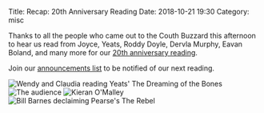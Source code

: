 Title: Recap: 20th Anniversary Reading
Date: 2018-10-21 19:30
Category: misc

Thanks to all the people who came out to the Couth Buzzard
this afternoon to hear us read from Joyce, Yeats, Roddy Doyle,
Dervla Murphy, Eavan Boland, and many more for our
[20th anniversary reading]({filename}/20th-anniversary-reading.md).

Join our [announcements list]({filename}/announcements.md)
to be notified of our next reading.

![Wendy and Claudia reading Yeats' The Dreaming of the Bones](https://lh3.googleusercontent.com/0zyCBCG_msqz1CNNA8gSHHqvg7c4wT9GwdzQ8ZCwdJe1m2YsPJiXu3ZHJqB8Xy50CAl3B-cyP8ztvuUSDRJh5UGlos0CQcOxZ9eFqEvKCRGRx-vU8och1urLOIeLdYoGJPE9Pp28ugGZSjjudwWKysf0VCXpXDOAFiKhR1JOxSyqoH7tSUamtqBbeLC8aiyCwSs0AIAPa-dHFouXA74kjPJohtFnQc5YUVS1Lry7yFyz2BHRap2nlP0UNqRKV59EWO3Y0shyI9Cxby17AVuxl_x28bN_x6KjPGbYRjzg3J2MfP_QIl-lHcvsOgp2PSuedfbYgqJeuoiiIGhFQe9sfZkYboJyATGFi6kHki2O1C5xsMlKpLdwBcRJxSe7OLbHy1oP41AcUVuo3grAv3Zi8YA69vzMXSoYSuTVB1cVtH7AVL4zybK-JiJ6L6chMhpjBfs69VS9a6yfTC7cMK_pqrUxKYK3RRo-85yRaBbWtBQikbe5j6N649kzGn8pmUNDHe4mQ8ubb4RmO7LRF_dZ4wd2RhE15D1wiK3Ve35_VlDYdye_V9e3J4-qwyan_F0oylaF0YdNxZpCmFcrFmmA5BtnQBmTzT52gneLyPVE1A1zy-QWO3dCvxXAklJzZyc=w1000-h1332-no)
![The audience](https://lh3.googleusercontent.com/Mtdazv676bAamS4z9p0Ylsrs4gU5O0F9mhP6YREKFhtvN_SGpMlfC9pOYfpHv1N1LN4g8TQ5zFGU8bwz0z18Sa0D3zYXh53OqkwFGrj18tk17-U0qupmzES74qUjkWvlMyAs1ZabN2T5lkmjNrWte63fMHty1IPPog_EskG7V8AEhuKvDDu3gVAjPqIfC521MXLVH_SlaeSjFcj_pikHmTIlqYx_63fiNmYoFs1fHQMjHJjxTrEm-tdx7pwV0L5v5Xles2579Y4cEd5V17ACLJ48DOYluYCBNNHSefMOah8U7-FPi4InyzvtEfEOrnRcNsfg_NTSDpshr4Gjnc1vcIUYniv0Ubz0uZHGlvfMro__mJSNbnwwkQpMlRhRYS-JzRMbGBiCt4e9OhCwOWIsl9Szl3IieUEGd-AzH6tWVK6iVVrGvcVS2kEjTVBozNGZhIdhURcRitwoipJXlPRUuBU3X8QMynZ85VW0FZlw_-Oenve6yoeKp8jCjMQ02Q9k8379U29bVxp62v14uq-8HHgYyTCSIVYFjGjO268aaFZK6OgORqMPWoCwLETCXrg7veCYZSJCV1gWPvOUuPWbngt_B_60W-rs-ZWiv462CP3-bfeFFs2xmxq7JzC-7N4=w1776-h1332-no)
![Kieran O'Malley](https://lh3.googleusercontent.com/TbZlvQbsL0nhAA2pqIqjIByYoCK_6Mb1A6qtlfoHV-tsJg_QFFPfueKs2hHdPGtUIUyxxs8k0xyIf_B2YkpszZMtjaP-uTWRPjJY958Q5DimsZudwRozXBw1fs8acHSnRIUqIBfN1nwlxG7xRFDGwobJYQYVAhNSjF1nZj8yJ4qpvH-GH0L-gnuwoSiIPP4q12EFt7NIiDPDumCgZg7oljwJglGHRTTj17K0Ka_X5TF3uB1E_QlP6dBYFaVzQ2d-ROV8vUhalTunosksPEv8t1GqVj8gkk1GgkdE1bmXDQEuHPG6fVmEgTQlWnnw-tga82Em1RzIwpztMkQE-lF0XEwlIcNY3RXPSS3xUXabUqCD4KGsaal5JwNF1JH6MMlMsdu-UJoFRmUuL6Y84A4UO4MwN66deZGwUtb7uvVitYO5Q57XKm7OGhn_KL2hdgXgFfyEW0JTSSvx-3ukt7vVU4ynJTFTBGIzLh7AnE2QSsBqbjgrqS11o3bber7QozK4tmoEnW6PjyRgCnNiSM4sDPB3CCP4XVSbL5lC3jYwVBkoWh1qFheTnw0Xbrnm2EBx9ebVxrdIXUGJ_0K51IALt1ehU2gsSoT4pusw8XB4RDeO4MWviUWcd_OZ49uvV1E=w1000-h1332-no)
![Bill Barnes declaiming Pearse's The Rebel](https://lh3.googleusercontent.com/1GDGvH_fmbIrZ-r8momDtHloAR5wxOzEUoljmhgJZVRM5MR_7ZhOZBZBNpptmYHSQe6kASemfW9oGT-3HAtg43YeIInwNUh2bGBcSN8yfOd346aDG-S45XM1yWHKB_7ztG6aH7O5Ot0xq9iDwm_tGJs7u_GCabqVta_EJcnN3QWQ6zueH-jNwJYzXqLBEYYZEVJH10YzMw7_HrmiwVacztlWyQ6Xg11tkPpC-mFiNv5QanILlvbsybigVRNcGBOSqfqvgUO0-9x_zbGpatVmUZIOq2YrvuADiHCqeEZj9lHaLhv5mKi02HqFbL96gM14ATdAt-X-tPzt0Wc9lDXdTNEDeGYrr0simTrxhks0OotX7GqkV-VSC9AQ8Rxf43Ych5vEFDjVo8Llc0-gxZ7MZS1x1EIJZU60bSMvFwNi1OgpLVAespz9oOw6_FySKtYc7krkwmUEAqOfLQU6nfJHtO62APOz8I_skCBXFhvjpkv_5oT3Pf1DpIxoyXFWvjmpIug9Fiv-DZHB470K0seZ2S9SHU3qV6Av-PbfOBmGwnXwLq7LtWdjqNM2h3mwKGhqvfl48l53D5L0lXAvU4M_VpUlCyi1VQQKegag923dUkku2ka-o__ESyZ_NTc_EyQ=w1776-h1332-no)
